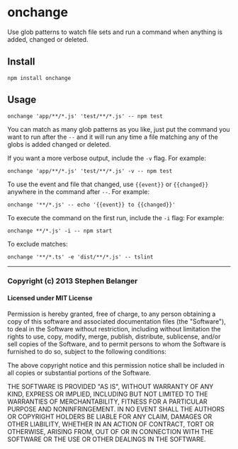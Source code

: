# onchange

Use glob patterns to watch file sets and run a command when anything is added, changed or deleted.

## Install

    npm install onchange

## Usage

    onchange 'app/**/*.js' 'test/**/*.js' -- npm test

You can match as many glob patterns as you like, just put the command you want to run after the `--` and it will run any time a file matching any of the globs is added changed or deleted.

If you want a more verbose output, include the `-v` flag. For example:

	onchange 'app/**/*.js' 'test/**/*.js' -v -- npm test

To use the event and file that changed, use `{{event}}` or `{{changed}}` anywhere in the command after `--`. For example:

	onchange '**/*.js' -- echo '{{event}} to {{changed}}'

To execute the command on the first run, include the `-i` flag: For example:

	onchange **/*.js' -i -- npm start

To exclude matches:

	onchange '**/*.ts' -e 'dist/**/*.js' -- tslint

---

### Copyright (c) 2013 Stephen Belanger
#### Licensed under MIT License

Permission is hereby granted, free of charge, to any person obtaining a copy of this software and associated documentation files (the "Software"), to deal in the Software without restriction, including without limitation the rights to use, copy, modify, merge, publish, distribute, sublicense, and/or sell copies of the Software, and to permit persons to whom the Software is furnished to do so, subject to the following conditions:

The above copyright notice and this permission notice shall be included in all copies or substantial portions of the Software.

THE SOFTWARE IS PROVIDED "AS IS", WITHOUT WARRANTY OF ANY KIND, EXPRESS OR IMPLIED, INCLUDING BUT NOT LIMITED TO THE WARRANTIES OF MERCHANTABILITY, FITNESS FOR A PARTICULAR PURPOSE AND NONINFRINGEMENT. IN NO EVENT SHALL THE AUTHORS OR COPYRIGHT HOLDERS BE LIABLE FOR ANY CLAIM, DAMAGES OR OTHER LIABILITY, WHETHER IN AN ACTION OF CONTRACT, TORT OR OTHERWISE, ARISING FROM, OUT OF OR IN CONNECTION WITH THE SOFTWARE OR THE USE OR OTHER DEALINGS IN THE SOFTWARE.
